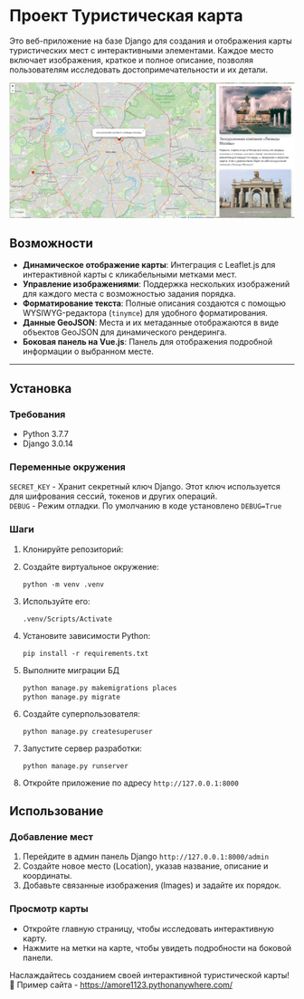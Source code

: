# Проект Туристическая карта

Это веб-приложение на базе Django для создания и отображения карты туристических мест с интерактивными элементами. Каждое место включает изображения, краткое и полное описание, позволяя пользователям исследовать достопримечательности и их детали.

![](assets/preview.png)

## Возможности

- **Динамическое отображение карты**: Интеграция с Leaflet.js для интерактивной карты с кликабельными метками мест.
- **Управление изображениями**: Поддержка нескольких изображений для каждого места с возможностью задания порядка.
- **Форматирование текста**: Полные описания создаются с помощью WYSIWYG-редактора (`tinymce`) для удобного форматирования.
- **Данные GeoJSON**: Места и их метаданные отображаются в виде объектов GeoJSON для динамического рендеринга.
- **Боковая панель на Vue.js**: Панель для отображения подробной информации о выбранном месте.

---

## Установка

### Требования
- Python 3.7.7
- Django 3.0.14

### Переменные окружения
```SECRET_KEY``` - Хранит секретный ключ Django. Этот ключ используется для шифрования сессий, токенов и других операций. \
```DEBUG``` - Режим отладки. По умолчанию в коде установлено ```DEBUG=True```
### Шаги

1. Клонируйте репозиторий:

2. Создайте виртуальное окружение:
   ```
   python -m venv .venv

3. Используйте его:
   ```
   .venv/Scripts/Activate
   
4. Установите зависимости Python:
    ```
    pip install -r requirements.txt

5. Выполните миграции БД
   ```
   python manage.py makemigrations places
   python manage.py migrate

6. Создайте суперпользователя:
    ```
   python manage.py createsuperuser

7. Запустите сервер разработки:
    ```
   python manage.py runserver

8. Откройте приложение по адресу ```http://127.0.0.1:8000```

## Использование

### Добавление мест

1. Перейдите в админ панель Django ```http://127.0.0.1:8000/admin```
2. Создайте новое место (Location), указав название, описание и координаты.
3. Добавьте связанные изображения (Images) и задайте их порядок.

### Просмотр карты
- Откройте главную страницу, чтобы исследовать интерактивную карту.
- Нажмите на метки на карте, чтобы увидеть подробности на боковой панели.


Наслаждайтесь созданием своей интерактивной туристической карты! 🎉
Пример сайта - https://amore1123.pythonanywhere.com/
